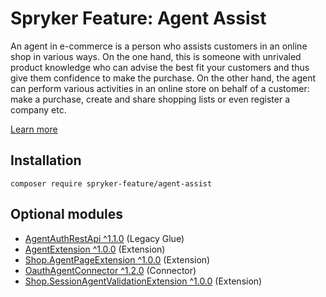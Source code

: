 # Spryker Feature: Agent Assist

An agent in e-commerce is a person who assists customers in an online shop in various ways. On the one hand, this is someone with unrivaled product knowledge who can advise the best fit your customers and thus give them confidence to make the purchase. On the other hand, the agent can perform various activities in an online store on behalf of a customer: make a purchase, create and share shopping lists or even register a company etc.

[Learn more](https://docs.spryker.com/docs/pbc/all/user-management/202307.0/agent-assist-feature-overview.html)

## Installation

```
composer require spryker-feature/agent-assist
```

## Optional modules
- [AgentAuthRestApi ^1.1.0](https://github.com/spryker/agent-auth-rest-api) (Legacy Glue)
- [AgentExtension ^1.0.0](https://github.com/spryker/agent-extension) (Extension)
- [Shop.AgentPageExtension ^1.0.0](https://github.com/spryker-shop/agent-page-extension) (Extension)
- [OauthAgentConnector ^1.2.0](https://github.com/spryker/oauth-agent-connector) (Connector)
- [Shop.SessionAgentValidationExtension ^1.0.0](https://github.com/spryker-shop/session-agent-validation-extension) (Extension)
